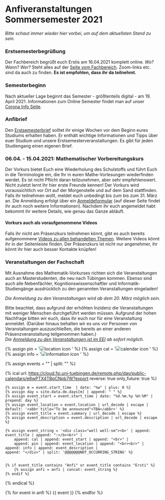 # Anfiveranstaltungen Sommersemester 2021

*Bitte schaut immer wieder hier vorbei, um auf dem aktuellsten Stand zu sein.*

### Erstsemesterbegrüßung
Der Fachbereich begrüßt euch Erstis am 16.04.2021 komplett online. *Wo? Wann? Wer?* Steht alles auf der [Seite vom Fachbereich](https://uni-tuebingen.de/fakultaeten/mathematisch-naturwissenschaftliche-fakultaet/fachbereiche/informatik/studium/studienbeginn/). Zoom-links etc. sind da auch zu finden.
**Es ist empfohlen, dass ihr da teilnehmt.**

### Semesterbeginn
Nach aktueller Lage beginnt das Semester - größtenteils digital - am 19. April 2021.
Informationen zum Online Semester findet man auf unser [Corona Info Seite](covid19/faq/).

### Anfibrief
Den [Erstsemesterbrief](https://teri.fsi.uni-tuebingen.de/anfibrief/) solltet ihr einige Wochen vor dem Beginn eures Studiums erhalten haben. Er enthält wichtige Informationen und Tipps über euer Studium und unsere Erstsemesterveranstaltungen. Es gibt für jeden Studiengang einen eigenen Brief.

### 06.04. - 15.04.2021: Mathematischer Vorbereitungskurs
Der Vorkurs bietet Euch eine Wiederholung des Schulstoffs und führt Euch in die Terminologie ein, die Ihr in euren Mathe-Vorlesungen wiederfinden werdet. Es ist nicht Pflicht daran teilzunehmen, aber sehr empfehlenswert. Nicht zuletzt lernt Ihr hier erste Freunde kennen!
Der Vorkurs wird voraussichtlich vor Ort auf der Morgenstelle und auf dem Sand stattfinden.
Falls ihr teilnehmen wollt, meldet euch unbedingt bis zum bis zum 31. März an. Die Anmeldung erfolgt über ein [Anmeldeformular](https://uni-tuebingen.de/de/91877) (auf dieser Seite findet ihr auch noch weitere Informationen). Nachdem ihr euch angemeldet habt bekommt ihr weitere Details, wie genau das Ganze abläuft.

#### Vorkurs auch als voraufgenommene Videos
Falls ihr nicht am Präsenzkurs teilnehmen könnt, gibt es auch bereits aufgenommene [Videos zu allen behandelten Themen](https://timms.uni-tuebingen.de/tp/UT_20180911_001_infmatvk_0001). Weitere Videos könnt ihr in der Seitenleiste finden. Der Präsenzkurs ist nicht nur angenehmer, ihr könnt ihr hier auch besser Kontakte knüpfen!

### Veranstaltungen der Fachschaft
Mit Ausnahme des Mathematik-Vorkurses richten sich die Veranstaltungen auch an Masterstudenten, die neu nach Tübingen kommen. Ebenso sind auch alle Nebenfächler, Kognitionswissenschaftler und Informatik-Studiengänge ausdrücklich zu den genannten Veranstaltungen eingeladen!

_Die Anmeldung zu den Veranstaltungen wird ab dem 20. März möglich sein._

Bitte beachtet, dass aufgrund der erhöhten Inzidenz die Veranstaltungen mit weniger Menschen durchgeführt werden müssen. Aufgrund der hohen Nachfrage bitten wir euch, dass ihr euch nur für eine Veranstaltung anmeldet. 
(Darüber hinaus behalten wir es uns vor Personen von Veranstaltungen auszuschließen, die bereits an einer anderen Präsenzveranstaltung teilgenommen haben.)<br>
_Die [Anmeldung zu den Veranstaltungen ist im EEI](https://eei.fsi.uni-tuebingen.de/) ab sofort möglich._

<!-- Um zum Sand 1/14 zu gelangen, fahrt Ihr mit der Linie 2 oder 6 bis zur Haltestelle "Sand Drosselweg", von dort ist der Weg zu den Veranstaltungen ausgeschildert. -->


{% assign pin = '<img src="img/icons8-marker-24.png" style="max-height: 1em;" alt="location icon"/> ' %}
{% assign cal = '<img src="img/icons8-calendar-48.png" style="max-height: 1em;" alt="calendar icon"/> ' %}
{% assign info = '<img src="img/icons8-information-24.png" style="max-height: 1em;" alt="information icon"/> ' %}

{% assign events = "" | split: "" %}

{% ical url: https://cloud.fsi.uni-tuebingen.de/remote.php/dav/public-calendars/e8wPTX4TBpCNpb7W?export reverse: true only_future: true %}

    {% assign m = event.start_time  | date: "%w" | plus: 0 %}
    {% assign day = site.data.de.days[m] | append: " " %}
    {% assign event_start = event.start_time | date: "%d.%m.%y %H:%M" | prepend: day %}
    {% assign event_location = event.location | url_decode | escape | default: '<abbr title="To be announced">TBA</abbr>' %}
    {% assign event_title = event.summary | url_decode | escape %}
    {% assign event_description = event.description | url_decode | escape %}

    {% assign event_string = '<div class="well well-sm"><b>' | append: event_title | append: ":</b><br>" |
        append: cal | append: event_start | append: "<br>" |
        append: pin | append: event_location | append: "<br><br>" |
	append: info | append: event_description |
	append: "</div>" | split: '@@@@@@@NOT_OCCURRING_STRING' %}


    {% if event_title contains "Anfi" or event_title contains "Ersti" %}
        {% assign anfi = anfi | concat: event_string %}
    {% endif %}

{% endical %}

{% for event in anfi %}
{{ event }}
{% endfor %}
